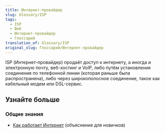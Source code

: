```yaml
---
title: Интернет-провайдер
slug: Glossary/ISP
tags:
  - ISP
  - Веб
  - Интернет-провайдер
  - Глоссарий
translation_of: Glossary/ISP
original_slug: Глоссарий/Интернет-провайдер
---
```


ISP (Интернет-провайдер) продаёт доступ к интернету, а иногда и электронную почту, веб-хостинг и VoIP, либо путём установления соединения по телефонной линии (которая раньше была распространена), либо через широкополосное соединение, такое как кабельный модем или DSL-сервис.

## Узнайте больше

### Общие знания

- [Как работает Интернет](/ru/docs/Learn/How_the_Internet_works) (объяснение для новичков)
